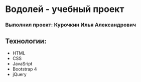 # Водолей - учебный проект
### Выполнил проект: Курочкин Илья Александрович

## Технологии:
- HTML
- CSS
- JavaSript
- Bootstrap 4
- jQuery
